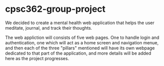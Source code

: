 # cpsc362-group-project

We decided to create a mental health web application that helps the user meditate, journal, and track their thoughts.

The web appliction will consists of five web pages.  One to handle login and authentication, one which will act as a home screen and navigation menue, and then each of the three "pillars" mentioned will have its own webpage dedicated to that part of the application, and more details will be added here as the project progresses.
